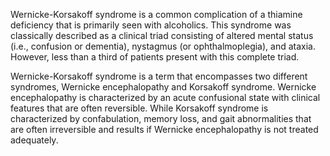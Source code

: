 Wernicke-Korsakoff syndrome is a common complication of a thiamine deficiency that is primarily seen with alcoholics. This syndrome was classically described as a clinical triad consisting of altered mental status (i.e., confusion or dementia), nystagmus (or ophthalmoplegia), and ataxia. However, less than a third of patients present with this complete triad.

Wernicke-Korsakoff syndrome is a term that encompasses two different syndromes, Wernicke encephalopathy and Korsakoff syndrome. Wernicke encephalopathy is characterized by an acute confusional state with clinical features that are often reversible. While Korsakoff syndrome is characterized by confabulation, memory loss, and gait abnormalities that are often irreversible and results if Wernicke encephalopathy is not treated adequately.